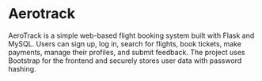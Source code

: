 # Aerotrack
AeroTrack is a simple web-based flight booking system built with Flask and MySQL. Users can sign up, log in, search for flights, book tickets, make payments, manage their profiles, and submit feedback. The project uses Bootstrap for the frontend and securely stores user data with password hashing.
